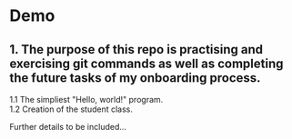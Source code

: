 # Demo
## 1. The purpose of this repo is practising and exercising git commands as well as completing the future tasks of my onboarding process.
1.1 The simpliest "Hello, world!" program. <br />
1.2 Creation of the student class. <br />

Further details to be included...
